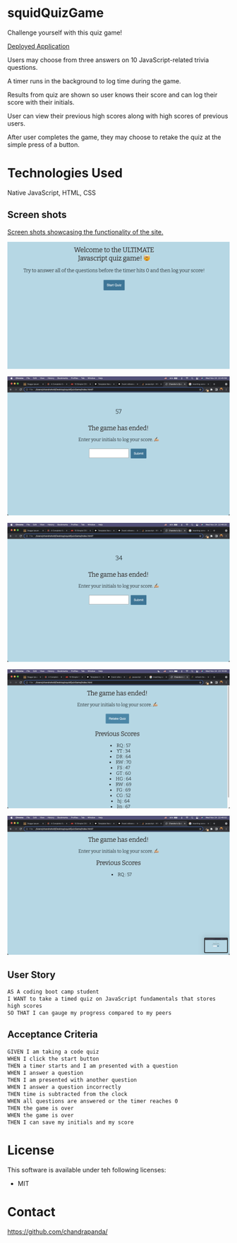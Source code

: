# squidQuizGame
Challenge yourself with this quiz game!

[Deployed Application](https://chandrapanda.github.io/squidQuizGame/)

Users may choose from three answers on 10 JavaScript-related trivia questions. 

A timer runs in the background to log time during the game.

Results from quiz are shown so user knows their score and can log their score with their initials.

User can view their previous high scores along with high scores of previous users. 

After user completes the game, they may choose to retake the quiz at the simple press of a button.

# Technologies Used

Native JavaScript, HTML, CSS

## Screen shots

[Screen shots showcasing the functionality of the site.](https://github.com/chandrapanda/squidQuizGame/issues/1#issue-1063231610)

![The game has begun](./assets/screenshots/welcome_screen.png)

![The game has ended](./assets/screenshots/end_game.png)

![User can log score](./assets/screenshots/log_score.png)

![User can retake the quiz](./assets/screenshots/retake_button.png)

![User can view scores](./assets/screenshots/shows_scores.png)


## User Story

```
AS A coding boot camp student
I WANT to take a timed quiz on JavaScript fundamentals that stores high scores
SO THAT I can gauge my progress compared to my peers
```

## Acceptance Criteria

```
GIVEN I am taking a code quiz
WHEN I click the start button
THEN a timer starts and I am presented with a question
WHEN I answer a question
THEN I am presented with another question
WHEN I answer a question incorrectly
THEN time is subtracted from the clock
WHEN all questions are answered or the timer reaches 0
THEN the game is over
WHEN the game is over
THEN I can save my initials and my score
```
# License
This software is available under teh following licenses:
* MIT 

# Contact
https://github.com/chandrapanda/
